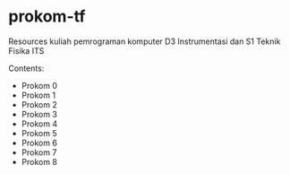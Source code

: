 # prokom-tf
Resources kuliah pemrograman komputer D3 Instrumentasi dan S1 Teknik Fisika ITS

Contents:
- Prokom 0
- Prokom 1
- Prokom 2
- Prokom 3
- Prokom 4
- Prokom 5
- Prokom 6
- Prokom 7
- Prokom 8

